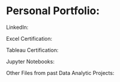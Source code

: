 # Personal Portfolio: 

LinkedIn: 

Excel Certification: 

Tableau Certification: 

Jupyter Notebooks: 

Other Files from past Data Analytic Projects: 
